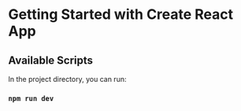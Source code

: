 # Getting Started with Create React App


## Available Scripts

In the project directory, you can run:

### `npm run dev`

